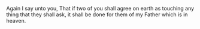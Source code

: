 Again I say unto you, That if two of you shall agree on earth as touching any thing that they shall ask, it shall be done for them of my Father which is in heaven.
